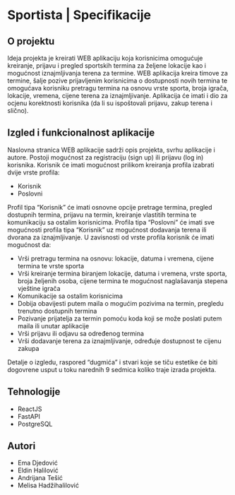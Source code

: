 # Sportista | Specifikacije

## O projektu

Ideja projekta je kreirati WEB aplikaciju koja korisnicima omogućuje kreiranje, prijavu i pregled sportskih termina za željene lokacije kao i mogućnost iznajmljivanja terena za termine. WEB aplikacija kreira timove za termine, šalje pozive prijavljenim korisnicima o dostupnosti novih termina te omogućava korisniku pretragu termina na osnovu vrste sporta, broja igrača, lokacije, vremena, cijene terena za iznajmljivanje. Aplikacija će imati i dio za ocjenu korektnosti korisnika (da li su ispoštovali prijavu, zakup terena i slično).
 
## Izgled i funkcionalnost aplikacije

Naslovna stranica WEB aplikacije sadrži opis projekta, svrhu aplikacije i autore. Postoji mogućnost za registraciju (sign up) ili prijavu (log in) korisnika. Korisnik će imati mogućnost prilikom kreiranja profila izabrati dvije vrste profila:

- Korisnik
- Poslovni

Profil tipa “Korisnik” će imati osnovne opcije pretrage termina, pregled dostupnih termina, prijavu na termin, kreiranje vlastitih termina te komunikaciju sa ostalim korisnicima. Profila tipa “Poslovni” će imati sve mogućnosti profila tipa “Korisnik” uz mogućnost dodavanja terena ili dvorana za iznajmljivanje. U zavisnosti od vrste profila korisnik će imati mogućnost da:

- Vrši pretragu termina na osnovu: lokacije, datuma i vremena, cijene termina te vrste sporta
- Vrši kreiranje termina biranjem lokacije, datuma i vremena, vrste sporta, broja željenih osoba, cijene termina te mogućnost naglašavanja stepena vještine igrača
- Komunikacije sa ostalim korisnicima
- Dobija obavijesti putem maila o mogućim pozivima na termin, pregledu trenutno dostupnih termina
- Pozivanje prijatelja za termin pomoću koda koji se može poslati putem maila ili unutar aplikacije
- Vrši prijavu ili odjavu sa određenog termina
- Vrši dodavanje terena za iznajmljivanje, određuje dostupnost te cijenu zakupa

Detalje o izgledu, raspored “dugmića” i stvari koje se tiču estetike će biti dogovrene usput u toku narednih 9 sedmica koliko traje izrada projekta.

## Tehnologije

- ReactJS
- FastAPI
- PostgreSQL

## Autori

- Ema Djedović
- Eldin Halilović
- Andrijana Tešić
- Melisa Hadžihalilović
